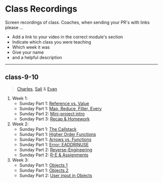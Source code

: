 # Class Recordings

Screen recordings of class.  Coaches, when sending your PR's with links please ...

- Add a link to your video in the correct module's section
- Indicate which class you were teaching
- Which week it was
- Give your name
- and a helpful description

---

## class-9-10

> [Charles](https://github.com/cpauwels), [Sali](https://github.com/Sali-Almurshidi) & [Evan](https://github.com/)

1. Week 1:
    - Sunday Part 1: [Reference vs. Value](https://vimeo.com/435470622)
    - Sunday Part 1: [Map, Reduce, Filter, Every](https://vimeo.com/435470848)
    - Sunday Part 2: [Mini-project intro](https://vimeo.com/435471018)
    - Sunday Part 3: [Recap & Homework](https://vimeo.com/435485572)
2. Week 2:
    - Sunday Part 1: [The Callstack](https://vimeo.com/437861452)
    - Sunday Part 1: [Higher Order Functions](https://vimeo.com/437861558)
    - Sunday Part 1: [Arrows vs. Functions](https://vimeo.com/437861744)
    - Sunday Part 1: [Error: EADDRINUSE](https://vimeo.com/437862520)
    - Sunday Part 2: [Reverse-Engineering](https://vimeo.com/437861934)
    - Sunday Part 2: [R-E & Assignments](https://vimeo.com/437862407)
3. Week 3:
    - Sunday Part 1: [Objects 1](https://vimeo.com/440023525)
    - Sunday Part 1: [Objects 2](https://vimeo.com/440023799)
    - Sunday Part 2: [User input in Objects](https://vimeo.com/440024065)

